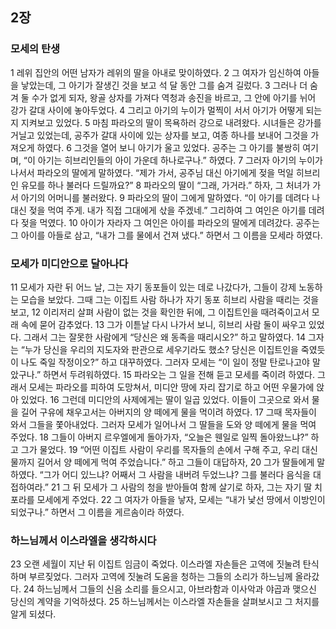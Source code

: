 ## 2장
### 모세의 탄생
1 레위 집안의 어떤 남자가 레위의 딸을 아내로 맞이하였다.
2 그 여자가 임신하여 아들을 낳았는데, 그 아기가 잘생긴 것을 보고 석 달 동안 그를 숨겨 길렀다.
3 그러나 더 숨겨 둘 수가 없게 되자, 왕골 상자를 가져다 역청과 송진을 바르고, 그 안에 아기를 뉘어 강가 갈대 사이에 놓아두었다.
4 그리고 아기의 누이가 멀찍이 서서 아기가 어떻게 되는지 지켜보고 있었다.
5 마침 파라오의 딸이 목욕하러 강으로 내려왔다. 시녀들은 강가를 거닐고 있었는데, 공주가 갈대 사이에 있는 상자를 보고, 여종 하나를 보내어 그것을 가져오게 하였다.
6 그것을 열어 보니 아기가 울고 있었다. 공주는 그 아기를 불쌍히 여기며, “이 아기는 히브리인들의 아이 가운데 하나로구나.” 하였다.
7 그러자 아기의 누이가 나서서 파라오의 딸에게 말하였다. “제가 가서, 공주님 대신 아기에게 젖을 먹일 히브리인 유모를 하나 불러다 드릴까요?”
8 파라오의 딸이 “그래, 가거라.” 하자, 그 처녀가 가서 아기의 어머니를 불러왔다.
9 파라오의 딸이 그에게 말하였다. “이 아기를 데려다 나 대신 젖을 먹여 주게. 내가 직접 그대에게 삯을 주겠네.” 그리하여 그 여인은 아기를 데려다 젖을 먹였다.
10 아이가 자라자 그 여인은 아이를 파라오의 딸에게 데려갔다. 공주는 그 아이를 아들로 삼고, “내가 그를 물에서 건져 냈다.” 하면서 그 이름을 모세라 하였다.
### 모세가 미디안으로 달아나다
11 모세가 자란 뒤 어느 날, 그는 자기 동포들이 있는 데로 나갔다가, 그들이 강제 노동하는 모습을 보았다. 그때 그는 이집트 사람 하나가 자기 동포 히브리 사람을 때리는 것을 보고,
12 이리저리 살펴 사람이 없는 것을 확인한 뒤에, 그 이집트인을 때려죽이고서 모래 속에 묻어 감추었다.
13 그가 이튿날 다시 나가서 보니, 히브리 사람 둘이 싸우고 있었다. 그래서 그는 잘못한 사람에게 “당신은 왜 동족을 때리시오?” 하고 말하였다.
14 그자는 “누가 당신을 우리의 지도자와 판관으로 세우기라도 했소? 당신은 이집트인을 죽였듯이 나도 죽일 작정이오?” 하고 대꾸하였다. 그러자 모세는 “이 일이 정말 탄로나고야 말았구나.” 하면서 두려워하였다.
15 파라오는 그 일을 전해 듣고 모세를 죽이려 하였다. 그래서 모세는 파라오를 피하여 도망쳐서, 미디안 땅에 자리 잡기로 하고 어떤 우물가에 앉아 있었다.
16 그런데 미디안의 사제에게는 딸이 일곱 있었다. 이들이 그곳으로 와서 물을 길어 구유에 채우고서는 아버지의 양 떼에게 물을 먹이려 하였다.
17 그때 목자들이 와서 그들을 쫓아내었다. 그러자 모세가 일어나서 그 딸들을 도와 양 떼에게 물을 먹여 주었다.
18 그들이 아버지 르우엘에게 돌아가자, “오늘은 웬일로 일찍 돌아왔느냐?” 하고 그가 물었다.
19 “어떤 이집트 사람이 우리를 목자들의 손에서 구해 주고, 우리 대신 물까지 길어서 양 떼에게 먹여 주었습니다.” 하고 그들이 대답하자,
20 그가 딸들에게 말하였다. “그가 어디 있느냐? 어째서 그 사람을 내버려 두었느냐? 그를 불러다 음식을 대접하여라.”
21 그 뒤 모세가 그 사람의 청을 받아들여 함께 살기로 하자, 그는 자기 딸 치포라를 모세에게 주었다.
22 그 여자가 아들을 낳자, 모세는 “내가 낯선 땅에서 이방인이 되었구나.” 하면서 그 이름을 게르솜이라 하였다.
### 하느님께서 이스라엘을 생각하시다
23 오랜 세월이 지난 뒤 이집트 임금이 죽었다. 이스라엘 자손들은 고역에 짓눌려 탄식하며 부르짖었다. 그러자 고역에 짓눌려 도움을 청하는 그들의 소리가 하느님께 올라갔다.
24 하느님께서 그들의 신음 소리를 들으시고, 아브라함과 이사악과 야곱과 맺으신 당신의 계약을 기억하셨다.
25 하느님께서는 이스라엘 자손들을 살펴보시고 그 처지를 알게 되셨다.
